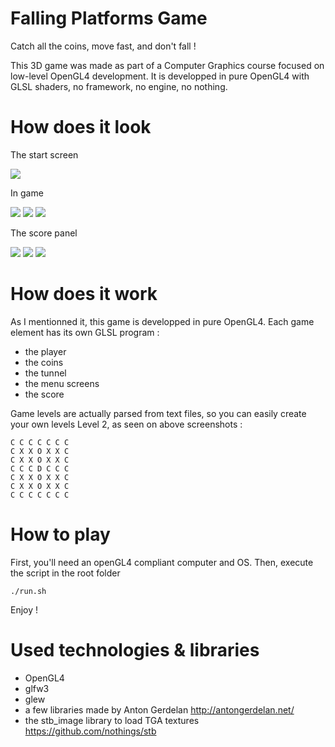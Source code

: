 # Falling Platforms Game

Catch all the coins, move fast, and don't fall !

This 3D game was made as part of a Computer Graphics course focused on low-level OpenGL4 development. It is developped in pure OpenGL4 with GLSL shaders, no framework, no engine, no nothing.


# How does it look

The start screen

![](https://github.com/maximetouroute/Video-Stabilisation-For-Soccer-Game/blob/master/img/backproj_full_B.png)


In game

![](https://github.com/maximetouroute/Video-Stabilisation-For-Soccer-Game/blob/master/img/backproj_full_B.png)
![](https://github.com/maximetouroute/Video-Stabilisation-For-Soccer-Game/blob/master/img/backproj_full_B.png)
![](https://github.com/maximetouroute/Video-Stabilisation-For-Soccer-Game/blob/master/img/backproj_full_B.png)

The score panel

![](https://github.com/maximetouroute/Video-Stabilisation-For-Soccer-Game/blob/master/img/backproj_full_B.png)
![](https://github.com/maximetouroute/Video-Stabilisation-For-Soccer-Game/blob/master/img/backproj_full_B.png)
![](https://github.com/maximetouroute/Video-Stabilisation-For-Soccer-Game/blob/master/img/backproj_full_B.png)


# How does it work

As I mentionned it, this game is developped in pure OpenGL4. Each game element has its own GLSL program :
* the player
* the coins
* the tunnel
* the menu screens
* the score 


Game levels are actually parsed from text files, so you can easily create your own levels
Level 2, as seen on above screenshots : 
```
C C C C C C C
C X X O X X C
C X X O X X C
C C C D C C C
C X X O X X C
C X X O X X C
C C C C C C C
```


# How to play
First, you'll need an openGL4 compliant computer and OS. Then, execute the script in the root folder

```
./run.sh
```
Enjoy !




# Used technologies & libraries
* OpenGL4
* glfw3
* glew
* a few libraries made by Anton Gerdelan http://antongerdelan.net/
* the stb_image library to load TGA textures https://github.com/nothings/stb




